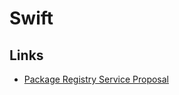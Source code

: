 # Swift

## Links

- [Package Registry Service Proposal](https://github.com/apple/swift-evolution/blob/main/proposals/0292-package-registry-service.md)
